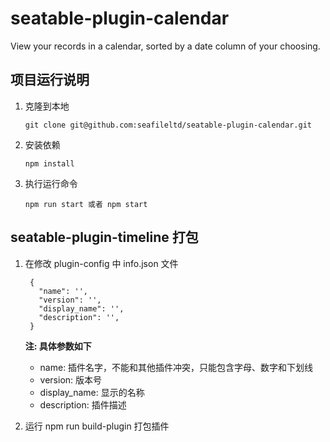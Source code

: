 # seatable-plugin-calendar
View your records in a calendar, sorted by a date column of your choosing.

## 项目运行说明

1. 克隆到本地

    ```git clone git@github.com:seafileltd/seatable-plugin-calendar.git```

2. 安装依赖

    ```npm install```

3. 执行运行命令

    ```npm run start 或者 npm start```

## seatable-plugin-timeline 打包


1. 在修改 plugin-config 中 info.json 文件

   ```
    {
      "name": '',
      "version": '',
      "display_name": '',
      "description": '',
    }
   ```

    **注: 具体参数如下**

    * name: 插件名字，不能和其他插件冲突，只能包含字母、数字和下划线
    * version: 版本号
    * display_name: 显示的名称
    * description: 插件描述

2. 运行 npm run build-plugin 打包插件
